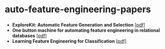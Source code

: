 # auto-feature-engineering-papers

### 
- **ExploreKit: Automatic Feature Generation and Selection** [[pdf]](https://people.eecs.berkeley.edu/~dawnsong/papers/icdm-2016.pdf)
- **One button machine for automating feature engineering in relational databases** [[pdf]](https://arxiv.org/pdf/1706.00327.pdf)
- **Learning Feature Engineering for Classification** [[pdf]](https://www.ijcai.org/proceedings/2017/0352.pdf)

